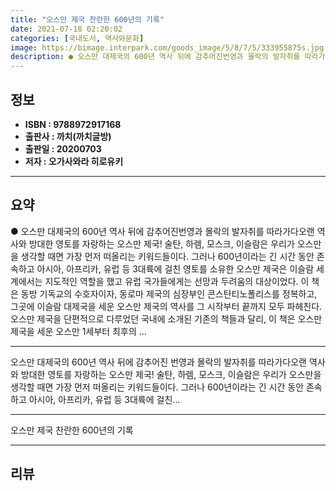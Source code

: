 ```yaml
---
title: "오스만 제국 찬란한 600년의 기록"
date: 2021-07-18 02:20:02
categories: [국내도서, 역사와문화]
image: https://bimage.interpark.com/goods_image/5/8/7/5/333955875s.jpg
description: ● 오스만 대제국의 600년 역사 뒤에 감추어진번영과 몰락의 발자취를 따라가다오랜 역사와 방대한 영토를 자랑하는 오스만 제국! 술탄, 하렘, 모스크, 이슬람은 우리가 오스만을 생각할 때면 가장 먼저 떠올리는 키워드들이다. 그러나 600년이라는 긴 시간 동안 존속하고 아시아, 아프리카,
---
```


## **정보**

- **ISBN : 9788972917168**
- **출판사 : 까치(까치글방)**
- **출판일 : 20200703**
- **저자 : 오가사와라 히로유키**

------



## **요약**

●  오스만 대제국의 600년 역사 뒤에 감추어진번영과 몰락의 발자취를 따라가다오랜 역사와 방대한 영토를 자랑하는 오스만 제국! 술탄, 하렘, 모스크, 이슬람은 우리가 오스만을 생각할 때면 가장 먼저 떠올리는 키워드들이다. 그러나 600년이라는 긴 시간 동안 존속하고 아시아, 아프리카, 유럽 등 3대륙에 걸친 영토를 소유한 오스만 제국은 이슬람 세계에서는 지도적인 역할을 했고 유럽 국가들에게는 선망과 두려움의 대상이었다. 이 책은 동방 기독교의 수호자이자, 동로마 제국의 심장부인 콘스탄티노폴리스를 정복하고, 그곳에 이슬람 대제국을 세운 오스만 제국의 역사를 그 시작부터 끝까지 모두 파헤친다. 오스만 제국을 단편적으로 다루었던 국내에 소개된 기존의 책들과 달리, 이 책은 오스만 제국을 세운 오스만 1세부터 최후의 ...

------

오스만 대제국의 600년 역사 뒤에 감추어진
번영과 몰락의 발자취를 따라가다오랜 역사와 방대한 영토를 자랑하는 오스만 제국! 술탄, 하렘, 모스크, 이슬람은 우리가 오스만을 생각할 때면 가장 먼저 떠올리는 키워드들이다. 그러나 600년이라는 긴 시간 동안 존속하고 아시아, 아프리카, 유럽 등 3대륙에 걸친... 

------


오스만 제국 찬란한 600년의 기록 

------


## **리뷰** 

